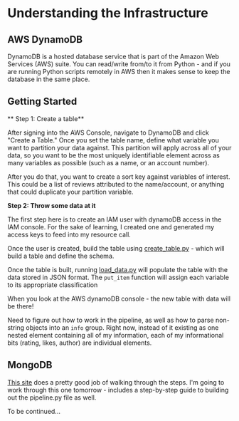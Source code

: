 Understanding the Infrastructure
===

## AWS DynamoDB
DynamoDB is a hosted database service that is part of the Amazon Web Services (AWS) suite. You can read/write from/to it from Python - and if you are running Python scripts remotely in AWS then it makes sense to keep the database in the same place.

## Getting Started

** Step 1: Create a table**

After signing into the AWS Console, navigate to DynamoDB and click "Create a Table."  Once you set the table name, define what variable you want to partition your data against. This partition will apply across all of your data, so you want to be the most uniquely identifiable element across as many variables as possible (such as a name, or an account number).

After you do that, you want to create a sort key against variables of interest. This could be a list of reviews attributed to the name/account, or anything that could duplicate your partition variable.

**Step 2: Throw some data at it**

The first step here is to create an IAM user with dynamoDB access in the IAM console. For the sake of learning, I created one and generated my access keys to feed into my resource call.

Once the user is created, build the table using [create_table.py](create_table.py) - which will build a table and define the schema.

Once the table is built, running [load_data.py](load_data.py) will populate the table with the data stored in JSON format. The `put_item` function will assign each variable to its appropriate classification 

When you look at the AWS dynamoDB console - the new table with data will be there!

Need to figure out how to work in the pipeline, as well as how to parse non-string objects into an `info` group. Right now, instead of it existing as one nested element containing all of my information, each of my informational bits (rating, likes, author) are individual elements. 

## MongoDB
[This site](https://realpython.com/blog/python/web-scraping-with-scrapy-and-mongodb/) does a pretty good job of walking through the steps. I'm going to work through this one tomorrow - includes a step-by-step guide to building out the pipeline.py file as well.

To be continued...